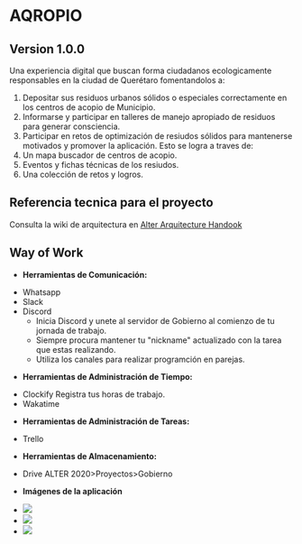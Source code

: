 
# AQROPIO
## Version 1.0.0
Una experiencia digital que buscan forma ciudadanos ecologicamente responsables en la ciudad de Querétaro fomentandolos a:
1. Depositar sus residuos urbanos sólidos o especiales correctamente en los centros de acopio de Municipio.
2. Informarse y participar en talleres de manejo apropiado de residuos para generar consciencia.
3. Participar en retos de optimización de resiudos sólidos para mantenerse motivados y promover la aplicación.
Esto se logra a traves de:
1. Un mapa buscador de centros de acopio.
2. Eventos y fichas técnicas de los resiudos.
3. Una colección de retos y logros.



## Referencia tecnica para el proyecto
Consulta la wiki de arquitectura en [Alter Arquitecture Handook](http://altermx.website/index.php/Arquitectura_Gobierno)

## Way of Work

- **Herramientas de Comunicación:**
 * Whatsapp
 * Slack
 * Discord
	* Inicia Discord y unete al servidor de Gobierno al comienzo de tu jornada de trabajo.
	* Siempre procura mantener tu "nickname" actualizado con la tarea que estas realizando.
	* Utiliza los canales para realizar programción en parejas.

- **Herramientas de Administración de Tiempo:**
 * Clockify
 Registra tus horas de trabajo.
 * Wakatime

- **Herramientas de Administración de Tareas:**
 * Trello

- **Herramientas de Almacenamiento:**
 * Drive ALTER 2020>Proyectos>Gobierno

- **Imágenes de la aplicación**
 * ![](https://i.ibb.co/BLdPc8J/1.png)
 * ![](https://i.ibb.co/pzCNLNb/2.png)
 * ![](https://i.ibb.co/7yn5kkg/3.png)
